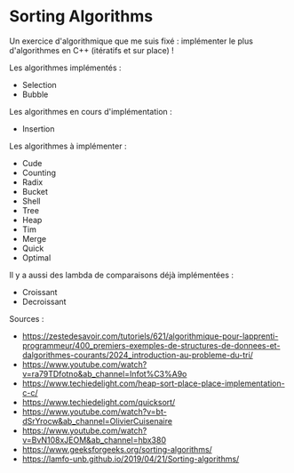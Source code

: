 # Sorting Algorithms
Un exercice d'algorithmique que me suis fixé : implémenter le plus d'algorithmes en C++ (itératifs et sur place) !

Les algorithmes implémentés :
- Selection
- Bubble

Les algorithmes en cours d'implémentation :
- Insertion

Les algorithmes à implémenter :
- Cude
- Counting
- Radix
- Bucket
- Shell
- Tree
- Heap
- Tim
- Merge
- Quick
- Optimal

Il y a aussi des lambda de comparaisons déjà implémentées :
- Croissant
- Decroissant

Sources :
- https://zestedesavoir.com/tutoriels/621/algorithmique-pour-lapprenti-programmeur/400_premiers-exemples-de-structures-de-donnees-et-dalgorithmes-courants/2024_introduction-au-probleme-du-tri/
- https://www.youtube.com/watch?v=ra79TDfotno&ab_channel=Infot%C3%A9o
- https://www.techiedelight.com/heap-sort-place-place-implementation-c-c/
- https://www.techiedelight.com/quicksort/
- https://www.youtube.com/watch?v=bt-dSrYrocw&ab_channel=OlivierCuisenaire
- https://www.youtube.com/watch?v=BvN108xJEOM&ab_channel=hbx380
- https://www.geeksforgeeks.org/sorting-algorithms/
- https://lamfo-unb.github.io/2019/04/21/Sorting-algorithms/